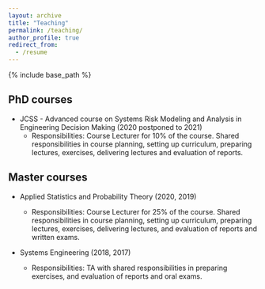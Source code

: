 ```yaml
---
layout: archive
title: "Teaching"
permalink: /teaching/
author_profile: true
redirect_from:
  - /resume
---
```


{% include base_path %}

## PhD courses

* JCSS - Advanced course on Systems Risk Modeling and Analysis in Engineering Decision Making (2020 postponed to 2021)
  * Responsibilities: Course Lecturer for 10% of the course. Shared responsibilities in course planning, setting up curriculum, preparing lectures, exercises, delivering lectures and evaluation of reports.  


## Master courses

* Applied Statistics and Probability Theory (2020, 2019)
  * Responsibilities: Course Lecturer for 25% of the course. Shared responsibilities in course planning, setting up curriculum, preparing lectures, exercises,
delivering lectures, and evaluation of reports and written exams.

* Systems Engineering (2018, 2017)
  * Responsibilities: TA with shared responsibilities in preparing exercises, and evaluation of reports and oral exams.
